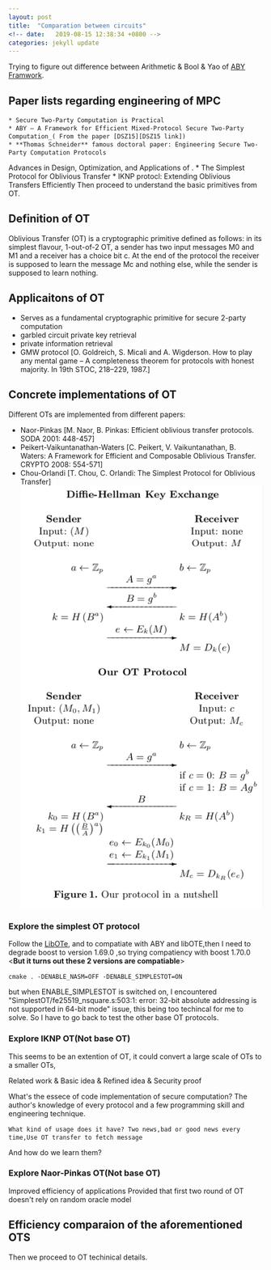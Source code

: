 ```yaml
---
layout: post
title:  "Comparation between circuits"
<!-- date:   2019-08-15 12:38:34 +0800 -->
categories: jekyll update
---
```



Trying to figure out difference between Arithmetic & Bool & Yao of [ABY Framwork][ABY Link].


## Paper lists  regarding engineering of MPC
	* Secure Two-Party Computation is Practical
	* ABY – A Framework for Efficient Mixed-Protocol Secure Two-Party Computation_( From the paper [DSZ15][DSZ15 link])
	* **Thomas Schneider** famous doctoral paper: Engineering Secure Two-Party Computation Protocols
Advances in Design, Optimization, and Applications of .
	* The Simplest Protocol for Oblivious Transfer
	* IKNP protocl: Extending Oblivious Transfers Efficiently
Then proceed to understand the basic primitives from OT.

## Definition of OT
Oblivious Transfer (OT) is a cryptographic primitive defined as follows: in its simplest flavour, 1-out-of-2 OT, a sender has two input messages M0 and M1 and a receiver has a choice bit c. At the end of the protocol the receiver is supposed to learn the message Mc and nothing else, while the sender is supposed to learn nothing.

## Applicaitons of OT
* Serves as a fundamental cryptographic primitive for secure 2-party computation
* garbled circuit private key retrieval
* private information retrieval
* GMW protocol [O. Goldreich, S. Micali and A. Wigderson. How to play any mental game – A completeness theorem for protocols with honest majority. In 19th STOC, 218–229, 1987.]


## Concrete implementations of OT
Different OTs are implemented from different papers:
*  Naor-Pinkas [M. Naor, B. Pinkas: Efficient oblivious transfer protocols. SODA 2001: 448-457]
*  Peikert-Vaikuntanathan-Waters [C. Peikert, V. Vaikuntanathan, B. Waters: A Framework for Efficient and Composable Oblivious Transfer. CRYPTO 2008: 554-571] 
*  Chou-Orlandi [T. Chou, C. Orlandi: The Simplest Protocol for Oblivious Transfer] ![diagram](/assets/simplest_OT.png)

### Explore the simplest OT protocol

Follow the [LibOTe][LibOTe Link], and to compatiate with ABY and libOTE,then I need to degrade boost to version 1.69.0 ,so trying compatiency with boost 1.70.0 <**But it turns out these 2 versions are compatiable**>

	cmake . -DENABLE_NASM=OFF -DENABLE_SIMPLESTOT=ON

but when ENABLE_SIMPLESTOT is switched on, I encountered "SimplestOT/fe25519_nsquare.s:503:1: error: 32-bit absolute addressing is not supported in 64-bit mode" issue, this being too techincal for me to solve. So I have to go back to test the other base OT protocols.

### Explore IKNP OT(Not base OT)

This seems to be an extention of OT, it could convert a large scale of OTs to a smaller OTs, 

Related work & Basic idea & Refined idea & Security proof 


What's the essece of code implementation of secure computation? 
	The author's knowledge of every protocol and a few programming skill and engineering technique.

	What kind of usage does it have? Two news,bad or good news every time,Use OT transfer to fetch message

And how do we learn them?

### Explore Naor-Pinkas OT(Not base OT)
Improved efficiency of applications
Provided that first two round of OT doesn't rely on random oracle model


## Efficiency comparaion of the aforementioned OTS <fill sender and receiver with long bitlen>






Then we proceed to OT techinical details.

[DSZ15 link]: localhost://../summerlearning/
[ABY Link]: https://github.com/encryptogroup/ABY
[LibOTe Link]: https://github.com/osu-crypto/libOTe
